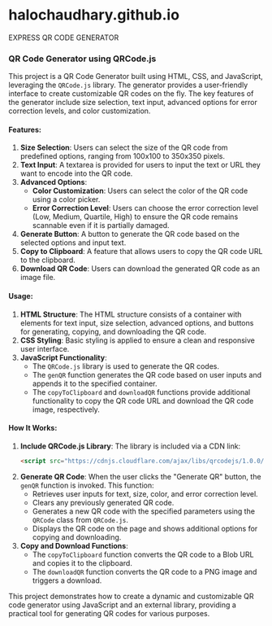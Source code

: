 # halochaudhary.github.io
EXPRESS QR CODE GENERATOR
### QR Code Generator using QRCode.js

This project is a QR Code Generator built using HTML, CSS, and JavaScript, leveraging the `QRCode.js` library. The generator provides a user-friendly interface to create customizable QR codes on the fly. The key features of the generator include size selection, text input, advanced options for error correction levels, and color customization.

#### Features:

1. **Size Selection**: Users can select the size of the QR code from predefined options, ranging from 100x100 to 350x350 pixels.
2. **Text Input**: A textarea is provided for users to input the text or URL they want to encode into the QR code.
3. **Advanced Options**: 
    - **Color Customization**: Users can select the color of the QR code using a color picker.
    - **Error Correction Level**: Users can choose the error correction level (Low, Medium, Quartile, High) to ensure the QR code remains scannable even if it is partially damaged.
4. **Generate Button**: A button to generate the QR code based on the selected options and input text.
5. **Copy to Clipboard**: A feature that allows users to copy the QR code URL to the clipboard.
6. **Download QR Code**: Users can download the generated QR code as an image file.

#### Usage:

1. **HTML Structure**: The HTML structure consists of a container with elements for text input, size selection, advanced options, and buttons for generating, copying, and downloading the QR code.
2. **CSS Styling**: Basic styling is applied to ensure a clean and responsive user interface.
3. **JavaScript Functionality**: 
    - The `QRCode.js` library is used to generate the QR codes.
    - The `genQR` function generates the QR code based on user inputs and appends it to the specified container.
    - The `copyToClipboard` and `downloadQR` functions provide additional functionality to copy the QR code URL and download the QR code image, respectively.

#### How It Works:

1. **Include QRCode.js Library**: The library is included via a CDN link:
    ```html
    <script src="https://cdnjs.cloudflare.com/ajax/libs/qrcodejs/1.0.0/qrcode.min.js"></script>
    ```
2. **Generate QR Code**: When the user clicks the "Generate QR" button, the `genQR` function is invoked. This function:
    - Retrieves user inputs for text, size, color, and error correction level.
    - Clears any previously generated QR code.
    - Generates a new QR code with the specified parameters using the `QRCode` class from `QRCode.js`.
    - Displays the QR code on the page and shows additional options for copying and downloading.
3. **Copy and Download Functions**: 
    - The `copyToClipboard` function converts the QR code to a Blob URL and copies it to the clipboard.
    - The `downloadQR` function converts the QR code to a PNG image and triggers a download.

This project demonstrates how to create a dynamic and customizable QR code generator using JavaScript and an external library, providing a practical tool for generating QR codes for various purposes.
